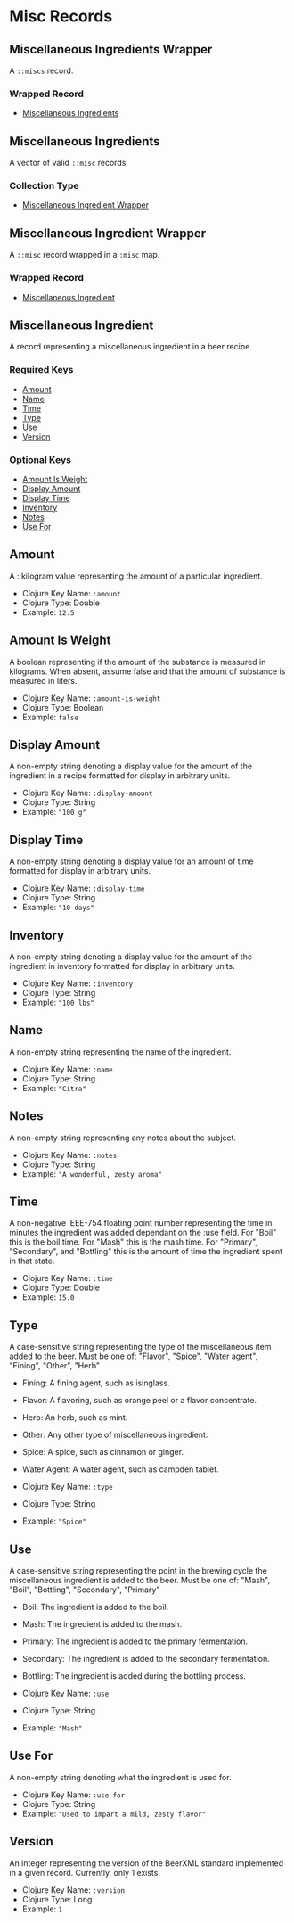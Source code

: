 # Misc Records

## Miscellaneous Ingredients Wrapper

A `::miscs` record.

### Wrapped Record

- [Miscellaneous Ingredients](#miscellaneous-ingredients)

## Miscellaneous Ingredients

A vector of valid `::misc` records.

### Collection Type

- [Miscellaneous Ingredient Wrapper](#miscellaneous-ingredient-wrapper)

## Miscellaneous Ingredient Wrapper

A `::misc` record wrapped in a `:misc` map.

### Wrapped Record

- [Miscellaneous Ingredient](#miscellaneous-ingredient)

## Miscellaneous Ingredient

A record representing a miscellaneous ingredient in a beer recipe.

### Required Keys

- [Amount](#amount)
- [Name](#name)
- [Time](#time)
- [Type](#type)
- [Use](#use)
- [Version](#version)

### Optional Keys

- [Amount Is Weight](#amount-is-weight)
- [Display Amount](#display-amount)
- [Display Time](#display-time)
- [Inventory](#inventory)
- [Notes](#notes)
- [Use For](#use-for)

## Amount

A ::kilogram value representing the amount of a particular ingredient.

- Clojure Key Name: `:amount`
- Clojure Type: Double
- Example: `12.5`

## Amount Is Weight

A boolean representing if the amount of the substance is measured in kilograms.
When absent, assume false and that the amount of substance is measured in liters.

- Clojure Key Name: `:amount-is-weight`
- Clojure Type: Boolean
- Example: `false`

## Display Amount

A non-empty string denoting a display value for the amount of the ingredient in a recipe formatted for display in arbitrary units.

- Clojure Key Name: `:display-amount`
- Clojure Type: String
- Example: `"100 g"`

## Display Time

A non-empty string denoting a display value for an amount of time formatted for display in arbitrary units.

- Clojure Key Name: `:display-time`
- Clojure Type: String
- Example: `"10 days"`

## Inventory

A non-empty string denoting a display value for the amount of the ingredient in inventory formatted for display in arbitrary units.

- Clojure Key Name: `:inventory`
- Clojure Type: String
- Example: `"100 lbs"`

## Name

A non-empty string representing the name of the ingredient.

- Clojure Key Name: `:name`
- Clojure Type: String
- Example: `"Citra"`

## Notes

A non-empty string representing any notes about the subject.

- Clojure Key Name: `:notes`
- Clojure Type: String
- Example: `"A wonderful, zesty aroma"`

## Time

A non-negative IEEE-754 floating point number representing the time in minutes the ingredient was added dependant on the :use field.
For "Boil" this is the boil time.
For "Mash" this is the mash time.
For "Primary", "Secondary", and "Bottling" this is the amount of time the ingredient spent in that state.

- Clojure Key Name: `:time`
- Clojure Type: Double
- Example: `15.0`

## Type

A case-sensitive string representing the type of the miscellaneous item added to the beer.
Must be one of: "Flavor", "Spice", "Water agent", "Fining", "Other", "Herb"

- Fining: A fining agent, such as isinglass.
- Flavor: A flavoring, such as orange peel or a flavor concentrate.
- Herb: An herb, such as mint.
- Other: Any other type of miscellaneous ingredient.
- Spice: A spice, such as cinnamon or ginger.
- Water Agent: A water agent, such as campden tablet.

- Clojure Key Name: `:type`
- Clojure Type: String
- Example: `"Spice"`

## Use

A case-sensitive string representing the point in the brewing cycle the miscellaneous ingredient is added to the beer.
Must be one of: "Mash", "Boil", "Bottling", "Secondary", "Primary"

- Boil: The ingredient is added to the boil.
- Mash: The ingredient is added to the mash.
- Primary: The ingredient is added to the primary fermentation.
- Secondary: The ingredient is added to the secondary fermentation.
- Bottling: The ingredient is added during the bottling process.

- Clojure Key Name: `:use`
- Clojure Type: String
- Example: `"Mash"`

## Use For

A non-empty string denoting what the ingredient is used for.

- Clojure Key Name: `:use-for`
- Clojure Type: String
- Example: `"Used to impart a mild, zesty flavor"`

## Version

An integer representing the version of the BeerXML standard implemented in a given record. Currently, only 1 exists.

- Clojure Key Name: `:version`
- Clojure Type: Long
- Example: `1`
